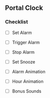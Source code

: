 ## Portal Clock

### Checklist
- [ ] Set Alarm
- [ ] Trigger Alarm
- [ ] Stop Alarm
- [ ] Set Snooze
- [ ] Alarm Animation
- [ ] Hour Animation
- [ ] Bonus Sounds

